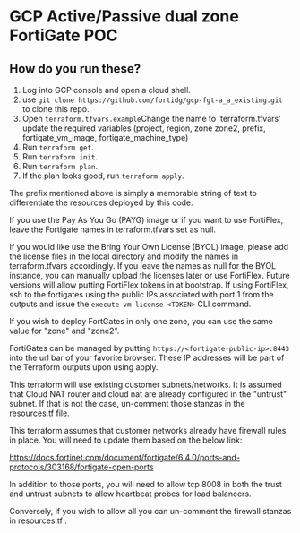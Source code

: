 # GCP Active/Passive dual zone FortiGate POC

## How do you run these?

1. Log into GCP console and open a cloud shell.
1. use `git clone https://github.com/fortidg/gcp-fgt-a_a_existing.git` to clone this repo.
1. Open `terraform.tfvars.example`Change the name to 'terraform.tfvars' update the required variables (project, region, zone zone2, prefix, fortigate_vm_image, fortigate_machine_type)   
1. Run `terraform get`.
1. Run `terraform init`.
1. Run `terraform plan`.
1. If the plan looks good, run `terraform apply`.

The prefix mentioned above is simply a memorable string of text to differentiate the resources deployed by this code.

If you use the Pay As You Go (PAYG) image or if you want to use FortiFlex, leave the Fortigate names in terraform.tfvars set as null.  

If you would like use the Bring Your Own License (BYOL) image, please add the license files in the local directory and modify the names  in terraform.tfvars accordingly.  If you leave the names as null for the BYOL instance, you can manually upload the licenses later or use FortiFlex.  Future versions will allow putting FortiFlex tokens in at bootstrap.  If using FortiFlex, ssh to the fortigates using the public IPs associated with port 1 from the outputs and issue the `execute vm-license <TOKEN>` CLI command.

If you wish to deploy FortGates in only one zone, you can use the same value for "zone" and "zone2".

FortiGates can be managed by putting `https://<fortigate-public-ip>:8443` into the url bar of your favorite browser. These IP addresses will be part of the Terraform outputs upon using apply.


This terraform will use existing customer subnets/networks.  It is assumed that Cloud NAT router and cloud nat are already configured in the "untrust" subnet.  If that is not the case, un-comment those stanzas in the resources.tf file.

This terraform assumes that customer networks already have firewall rules in place.  You will need to update them based on the below link:

https://docs.fortinet.com/document/fortigate/6.4.0/ports-and-protocols/303168/fortigate-open-ports

In addition to those ports, you will need to allow tcp 8008 in both the trust and untrust subnets to allow heartbeat probes for load balancers.

Conversely, if you wish to allow all you can un-comment the firewall stanzas in resources.tf . 